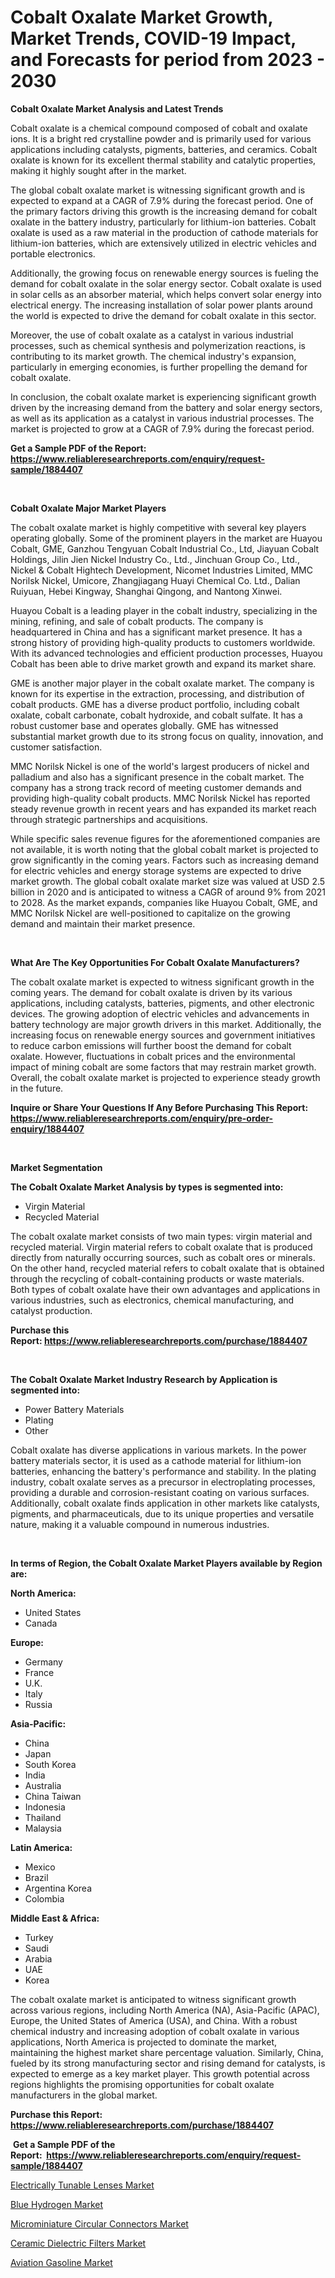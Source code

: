 <p><h1>Cobalt Oxalate Market Growth, Market Trends, COVID-19 Impact, and Forecasts for period from 2023 - 2030</h1></p><p><strong>Cobalt Oxalate Market Analysis and Latest Trends</strong></p>
<p><p>Cobalt oxalate is a chemical compound composed of cobalt and oxalate ions. It is a bright red crystalline powder and is primarily used for various applications including catalysts, pigments, batteries, and ceramics. Cobalt oxalate is known for its excellent thermal stability and catalytic properties, making it highly sought after in the market.</p><p>The global cobalt oxalate market is witnessing significant growth and is expected to expand at a CAGR of 7.9% during the forecast period. One of the primary factors driving this growth is the increasing demand for cobalt oxalate in the battery industry, particularly for lithium-ion batteries. Cobalt oxalate is used as a raw material in the production of cathode materials for lithium-ion batteries, which are extensively utilized in electric vehicles and portable electronics.</p><p>Additionally, the growing focus on renewable energy sources is fueling the demand for cobalt oxalate in the solar energy sector. Cobalt oxalate is used in solar cells as an absorber material, which helps convert solar energy into electrical energy. The increasing installation of solar power plants around the world is expected to drive the demand for cobalt oxalate in this sector.</p><p>Moreover, the use of cobalt oxalate as a catalyst in various industrial processes, such as chemical synthesis and polymerization reactions, is contributing to its market growth. The chemical industry's expansion, particularly in emerging economies, is further propelling the demand for cobalt oxalate.</p><p>In conclusion, the cobalt oxalate market is experiencing significant growth driven by the increasing demand from the battery and solar energy sectors, as well as its application as a catalyst in various industrial processes. The market is projected to grow at a CAGR of 7.9% during the forecast period.</p></p>
<p><strong>Get a Sample PDF of the Report:&nbsp; <a href="https://www.reliableresearchreports.com/enquiry/request-sample/1884407">https://www.reliableresearchreports.com/enquiry/request-sample/1884407</a></strong></p>
<p>&nbsp;</p>
<p><strong>Cobalt Oxalate Major Market Players</strong></p>
<p><p>The cobalt oxalate market is highly competitive with several key players operating globally. Some of the prominent players in the market are Huayou Cobalt, GME, Ganzhou Tengyuan Cobalt Industrial Co., Ltd, Jiayuan Cobalt Holdings, Jilin Jien Nickel Industry Co., Ltd., Jinchuan Group Co., Ltd., Nickel & Cobalt Hightech Development, Nicomet Industries Limited, MMC Norilsk Nickel, Umicore, Zhangjiagang Huayi Chemical Co. Ltd., Dalian Ruiyuan, Hebei Kingway, Shanghai Qingong, and Nantong Xinwei.</p><p>Huayou Cobalt is a leading player in the cobalt industry, specializing in the mining, refining, and sale of cobalt products. The company is headquartered in China and has a significant market presence. It has a strong history of providing high-quality products to customers worldwide. With its advanced technologies and efficient production processes, Huayou Cobalt has been able to drive market growth and expand its market share.</p><p>GME is another major player in the cobalt oxalate market. The company is known for its expertise in the extraction, processing, and distribution of cobalt products. GME has a diverse product portfolio, including cobalt oxalate, cobalt carbonate, cobalt hydroxide, and cobalt sulfate. It has a robust customer base and operates globally. GME has witnessed substantial market growth due to its strong focus on quality, innovation, and customer satisfaction.</p><p>MMC Norilsk Nickel is one of the world's largest producers of nickel and palladium and also has a significant presence in the cobalt market. The company has a strong track record of meeting customer demands and providing high-quality cobalt products. MMC Norilsk Nickel has reported steady revenue growth in recent years and has expanded its market reach through strategic partnerships and acquisitions.</p><p>While specific sales revenue figures for the aforementioned companies are not available, it is worth noting that the global cobalt market is projected to grow significantly in the coming years. Factors such as increasing demand for electric vehicles and energy storage systems are expected to drive market growth. The global cobalt oxalate market size was valued at USD 2.5 billion in 2020 and is anticipated to witness a CAGR of around 9% from 2021 to 2028. As the market expands, companies like Huayou Cobalt, GME, and MMC Norilsk Nickel are well-positioned to capitalize on the growing demand and maintain their market presence.</p></p>
<p>&nbsp;</p>
<p><strong>What Are The Key Opportunities For Cobalt Oxalate Manufacturers?</strong></p>
<p><p>The cobalt oxalate market is expected to witness significant growth in the coming years. The demand for cobalt oxalate is driven by its various applications, including catalysts, batteries, pigments, and other electronic devices. The growing adoption of electric vehicles and advancements in battery technology are major growth drivers in this market. Additionally, the increasing focus on renewable energy sources and government initiatives to reduce carbon emissions will further boost the demand for cobalt oxalate. However, fluctuations in cobalt prices and the environmental impact of mining cobalt are some factors that may restrain market growth. Overall, the cobalt oxalate market is projected to experience steady growth in the future.</p></p>
<p><strong>Inquire or Share Your Questions If Any Before Purchasing This Report: <a href="https://www.reliableresearchreports.com/enquiry/pre-order-enquiry/1884407">https://www.reliableresearchreports.com/enquiry/pre-order-enquiry/1884407</a></strong></p>
<p>&nbsp;</p>
<p><strong>Market Segmentation</strong></p>
<p><strong>The Cobalt Oxalate Market Analysis by types is segmented into:</strong></p>
<p><ul><li>Virgin Material</li><li>Recycled Material</li></ul></p>
<p><p>The cobalt oxalate market consists of two main types: virgin material and recycled material. Virgin material refers to cobalt oxalate that is produced directly from naturally occurring sources, such as cobalt ores or minerals. On the other hand, recycled material refers to cobalt oxalate that is obtained through the recycling of cobalt-containing products or waste materials. Both types of cobalt oxalate have their own advantages and applications in various industries, such as electronics, chemical manufacturing, and catalyst production.</p></p>
<p><strong>Purchase this Report:&nbsp;<a href="https://www.reliableresearchreports.com/purchase/1884407">https://www.reliableresearchreports.com/purchase/1884407</a></strong></p>
<p>&nbsp;</p>
<p><strong>The Cobalt Oxalate Market Industry Research by Application is segmented into:</strong></p>
<p><ul><li>Power Battery Materials</li><li>Plating</li><li>Other</li></ul></p>
<p><p>Cobalt oxalate has diverse applications in various markets. In the power battery materials sector, it is used as a cathode material for lithium-ion batteries, enhancing the battery's performance and stability. In the plating industry, cobalt oxalate serves as a precursor in electroplating processes, providing a durable and corrosion-resistant coating on various surfaces. Additionally, cobalt oxalate finds application in other markets like catalysts, pigments, and pharmaceuticals, due to its unique properties and versatile nature, making it a valuable compound in numerous industries.</p></p>
<p>&nbsp;</p>
<p><strong>In terms of Region, the Cobalt Oxalate Market Players available by Region are:</strong></p>
<p>
    <p> <strong> North America: </strong>
        <ul>
            <li>United States</li>
            <li>Canada</li>
        </ul>
        </p> 
    <p> <strong> Europe: </strong>
        <ul>
            <li>Germany</li>
            <li>France</li>
            <li>U.K.</li>
            <li>Italy</li>
            <li>Russia</li>
        </ul>
        </p> 
    <p> <strong> Asia-Pacific: </strong>
        <ul>
            <li>China</li>
            <li>Japan</li>
            <li>South Korea</li>
            <li>India</li>
            <li>Australia</li>
            <li>China Taiwan</li>
            <li>Indonesia</li>
            <li>Thailand</li>
            <li>Malaysia</li>
        </ul>
        </p> 
    <p> <strong> Latin America: </strong>
        <ul>
            <li>Mexico</li>
            <li>Brazil</li>
            <li>Argentina Korea</li>
            <li>Colombia</li>
        </ul>
        </p> 
    <p> <strong> Middle East & Africa: </strong>
        <ul>
            <li>Turkey</li>
            <li>Saudi</li>
            <li>Arabia</li>
            <li>UAE</li>
            <li>Korea</li>
        </ul>
    </p>
    </p>
<p><p>The cobalt oxalate market is anticipated to witness significant growth across various regions, including North America (NA), Asia-Pacific (APAC), Europe, the United States of America (USA), and China. With a robust chemical industry and increasing adoption of cobalt oxalate in various applications, North America is projected to dominate the market, maintaining the highest market share percentage valuation. Similarly, China, fueled by its strong manufacturing sector and rising demand for catalysts, is expected to emerge as a key market player. This growth potential across regions highlights the promising opportunities for cobalt oxalate manufacturers in the global market.</p></p>
<p><strong>Purchase this Report: <a href="https://www.reliableresearchreports.com/purchase/1884407">https://www.reliableresearchreports.com/purchase/1884407</a></strong></p>
<p>&nbsp;<strong>Get a Sample PDF of the Report:&nbsp;&nbsp;<a href="https://www.reliableresearchreports.com/enquiry/request-sample/1884407">https://www.reliableresearchreports.com/enquiry/request-sample/1884407</a></strong></p>
<p><strong></strong></p>
<p><p><a href="https://medium.com/@v8581137/electrically-tunable-lenses-market-competitive-analysis-market-trends-and-forecast-to-2030-cb99c04c2e23">Electrically Tunable Lenses Market</a></p><p><a href="https://github.com/gulaimolin/Market-Research-Report-List-1/blob/main/blue-hydrogen-market.md">Blue Hydrogen Market</a></p><p><a href="https://medium.com/@bhumi.technologiesmumbai/microminiature-circular-connectors-market-insight-market-trends-growth-forecasted-from-2023-to-465293882fde">Microminiature Circular Connectors Market</a></p><p><a href="https://medium.com/@hotspotflipk/ceramic-dielectric-filters-market-focuses-on-market-share-size-and-projected-forecast-till-2030-85e4bb939ab8">Ceramic Dielectric Filters Market</a></p><p><a href="https://github.com/gdfhhhj/Market-Research-Report-List-1/blob/main/aviation-gasoline-market.md">Aviation Gasoline Market</a></p></p>